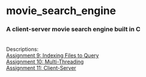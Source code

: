 # movie_search_engine
### A client-server movie search engine built in C<br /><br/>
Descriptions:<br />
[Assignment 9: Indexing Files to Query](https://course.ccs.neu.edu/cs5007su19-seattle/assignments/a9.html)<br />
[Assignment 10: Multi-Threading](https://course.ccs.neu.edu/cs5007su19-seattle/assignments/a10.html)<br />
[Assignment 11: Client-Server](https://course.ccs.neu.edu/cs5007su19-seattle/assignments/project.html)
